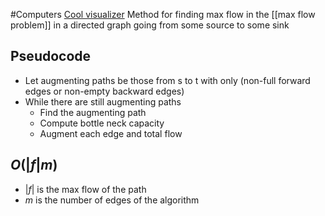 #Computers 
[Cool visualizer](https://isabek.github.io/)
Method for finding max flow in the [[max flow problem]] in a directed graph going from some source to some sink
## Pseudocode
* Let augmenting paths be those from s to t with only (non-full forward edges or non-empty backward edges)
* While there are still augmenting paths
	* Find the augmenting path
	* Compute bottle neck capacity
	* Augment each edge and total flow
## $\displaystyle O(\lvert f\rvert m)$
* $\displaystyle \lvert f\rvert$ is the max flow of the path
* $\displaystyle m$ is the number of edges of the algorithm